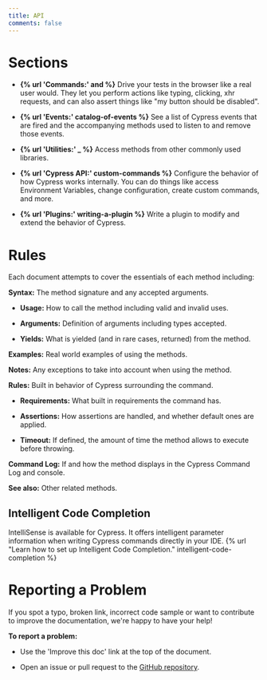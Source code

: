 ```yaml
---
title: API
comments: false
---
```


# Sections

- **{% url 'Commands:' and %}** Drive your tests in the browser like a real user would. They let you perform actions like typing, clicking, xhr requests, and can also assert things like "my button should be disabled".

- **{% url 'Events:' catalog-of-events %}** See a list of Cypress events that are fired and the accompanying methods used to listen to and remove those events.

- **{% url 'Utilities:' _ %}** Access methods from other commonly used libraries.

- **{% url 'Cypress API:' custom-commands %}** Configure the behavior of how Cypress works internally. You can do things like access Environment Variables, change configuration, create custom commands, and more.

- **{% url 'Plugins:' writing-a-plugin %}** Write a plugin to modify and extend the behavior of Cypress.

# Rules

Each document attempts to cover the essentials of each method including:

**Syntax:** The method signature and any accepted arguments.

  - **Usage:** How to call the method including valid and invalid uses.

  - **Arguments:** Definition of arguments including types accepted.

  - **Yields:** What is yielded (and in rare cases, returned) from the method.


**Examples:** Real world examples of using the methods.

**Notes:** Any exceptions to take into account when using the method.

**Rules:** Built in behavior of Cypress surrounding the command.

  - **Requirements:** What built in requirements the command has.

  - **Assertions:** How assertions are handled, and whether default ones are applied.

  - **Timeout:** If defined, the amount of time the method allows to execute before throwing.

**Command Log:** If and how the method displays in the Cypress Command Log and console.

**See also:** Other related methods.

## Intelligent Code Completion

IntelliSense is available for Cypress. It offers intelligent parameter information when writing Cypress commands directly in your IDE. {% url "Learn how to set up Intelligent Code Completion." intelligent-code-completion %}

# Reporting a Problem

If you spot a typo, broken link, incorrect code sample or want to contribute to improve the documentation, we're happy to have your help!

**To report a problem:**

- Use the 'Improve this doc' link at the top of the document.

- Open an issue or pull request to the [GitHub repository](https://github.com/cypress-io/cypress).
